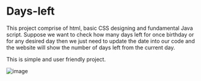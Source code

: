 # Days-left
This project comprise of html, basic CSS designing and fundamental Java script.
Suppose we want to check how many days left for once birthday or for any desired day then we just need to update 
the date into our code and the website will show the number of days left from the current day.

This is simple and user friendly project.

 ![image](https://user-images.githubusercontent.com/117315849/208839989-456b3469-0700-4291-823e-d8bd36b4b9c3.png)
